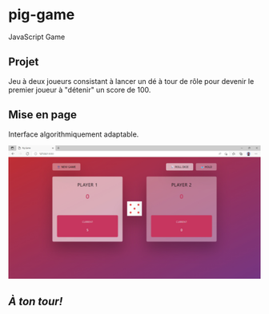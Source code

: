 # pig-game

JavaScript Game

## Projet

Jeu à deux joueurs consistant à lancer un dé à tour de rôle pour devenir le premier joueur à "détenir" un score de 100.

## Mise en page

Interface algorithmiquement adaptable.

![Webpage screenshot](/images/screenshot.jpg)

## _À ton tour!_
